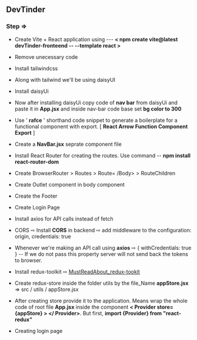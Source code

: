 ## DevTinder

### Step ⇒

- Create Vite + React application using --- **< npm create vite@latest devTinder-fronteend -- --template react >**
- Remove unecessary code
- Install tailwindcss
- Along with tailwind we'll be using daisyUI
- Install daisyUi
- Now after installing daisyUi copy code of **nav bar** from daisyUi and paste it in **App.jsx** and inside nav-bar code base set **bg color to 300**
- Use ' **rafce** ' shorthand code snippet to generate a boilerplate for a functional component with export. [ **React Arrow Function Component Export** ]
- Create a **NavBar.jsx** seprate component file
- Install React Router for creating the routes. Use command -- **npm install react-router-dom**
- Create BrowserRouter > Routes > Route= /Body> > RouteChildren
- Create Outlet component in body component
- Create the Footer
- Create Login Page
- Install axios for API calls instead of fetch
- CORS ⇨ Install **CORS** in backend ⇨ add middleware to the configuration: origin, credentials: true
- Whenever we're making an API call using **axios** ⇨ { withCredentials: true } -- If we do not pass this property server will not send back the tokens to browser.
- Install redux-toolkit ⇨ [MustReadAbout_redux-tookit](https://redux-toolkit.js.org/tutorials/quick-start)
- Create redux-store inside the folder utils by the file_Name **appStore.jsx** ⇒ src / utils / appStore.jsx
- After creating store provide it to the application. Means wrap the whole code of root file **App.jsx** inside the component **< Provider store={appStore} > </ Provider>**. But first,
**import {Provider} from "react-redux"**

- Creating login page
